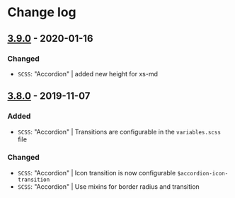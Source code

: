 # Change log

## [3.9.0](https://www.secrz.de/bitbucket/projects/CAKE/repos/phoenix/browse?at=refs%2Ftags%2Fv3.9.0) - 2020-01-16

### Changed

* `SCSS`: "Accordion" | added new height for xs-md


## [3.8.0](https://www.secrz.de/bitbucket/projects/CAKE/repos/phoenix/browse?at=refs%2Ftags%2Fv3.8.0) - 2019-11-07

### Added

* `SCSS`: "Accordion" | Transitions are configurable in the `variables.scss` file

### Changed

* `SCSS`: "Accordion" | Icon transition is now configurable `$accordion-icon-transition`
* `SCSS`: "Accordion" | Use mixins for border radius and transition
